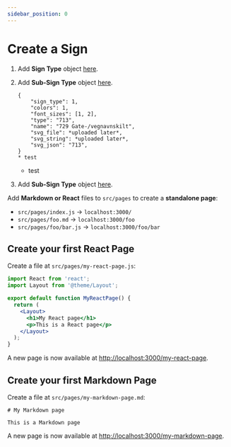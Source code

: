 ```yaml
---
sidebar_position: 0
---
```


# Create a Sign

1. Add **Sign Type** object [here](https://api2.bdsamferdsel.no/sign_types/).
2. Add **Sub-Sign Type** object [here](https://api2.bdsamferdsel.no/sign_sub_types/).

    ```
    {
        "sign_type": 1,
        "colors": 1,
        "font_sizes": [1, 2],
        "type": "713",
        "name": "729 Gate-/vegnavnskilt",
        "svg_file": *uploaded later*,
        "svg_string": *uploaded later*,
        "svg_json": "713",
    }
    * test

    ```
    - test


3. Add **Sub-Sign Type** object [here](https://api2.bdsamferdsel.no/sign_sub_types/).

Add **Markdown or React** files to `src/pages` to create a **standalone page**:

- `src/pages/index.js` → `localhost:3000/`
- `src/pages/foo.md` → `localhost:3000/foo`
- `src/pages/foo/bar.js` → `localhost:3000/foo/bar`

## Create your first React Page

Create a file at `src/pages/my-react-page.js`:

```jsx title="src/pages/my-react-page.js"
import React from 'react';
import Layout from '@theme/Layout';

export default function MyReactPage() {
  return (
    <Layout>
      <h1>My React page</h1>
      <p>This is a React page</p>
    </Layout>
  );
}
```

A new page is now available at [http://localhost:3000/my-react-page](http://localhost:3000/my-react-page).

## Create your first Markdown Page

Create a file at `src/pages/my-markdown-page.md`:

```mdx title="src/pages/my-markdown-page.md"
# My Markdown page

This is a Markdown page
```

A new page is now available at [http://localhost:3000/my-markdown-page](http://localhost:3000/my-markdown-page).
